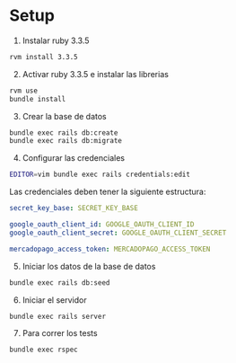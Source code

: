 # Setup
1. Instalar ruby 3.3.5

```bash
rvm install 3.3.5
```

2. Activar ruby 3.3.5 e instalar las librerias

```bash
rvm use
bundle install
```

3. Crear la base de datos

```bash
bundle exec rails db:create
bundle exec rails db:migrate
```

4. Configurar las credenciales

```bash
EDITOR=vim bundle exec rails credentials:edit
```

Las credenciales deben tener la siguiente estructura:

```yaml
secret_key_base: SECRET_KEY_BASE

google_oauth_client_id: GOOGLE_OAUTH_CLIENT_ID
google_oauth_client_secret: GOOGLE_OAUTH_CLIENT_SECRET

mercadopago_access_token: MERCADOPAGO_ACCESS_TOKEN
```

5. Iniciar los datos de la base de datos

```bash
bundle exec rails db:seed
```

6. Iniciar el servidor

```bash
bundle exec rails server
```

7. Para correr los tests

```bash
bundle exec rspec
```
